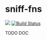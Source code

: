 # sniff-fns

[![](http://img.shields.io/npm/v/sniff-fns.svg)](https://www.npmjs.org/package/sniff-fns)
[![Build Status](https://travis-ci.org/js-fns/sniff-fns.svg)](https://travis-ci.org/js-fns/sniff-fns)

TODO DOC
